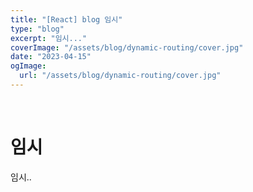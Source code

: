 ```yaml
---
title: "[React] blog 임시"
type: "blog"
excerpt: "임시..."
coverImage: "/assets/blog/dynamic-routing/cover.jpg"
date: "2023-04-15"
ogImage:
  url: "/assets/blog/dynamic-routing/cover.jpg"
---
```


&nbsp;

# 임시

임시..

&nbsp;

&nbsp;

&nbsp;

&nbsp;
